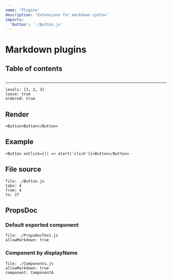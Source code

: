 ```yaml
---
name: 'Plugins'
description: 'Extensions for markdown syntax'
imports:
  'Button': './Button.js'
---
```


# Markdown plugins

## Table of contents

```@toc
```

---

```@toc
levels: [1, 2, 3]
loose: true
ordered: true
```

## Render

```@render
<Button>Button</Button>
```

## Example

```@example
<Button onClick={() => alert('click')}>Button</Button>
```

## File source

```@source
file: ./Button.js
tabs: 4
from: 4
to: 27
```

## PropsDoc

### Default exported component

```@propsdoc
file: ./PropsDocTest.js
allowMarkdown: true
```

### Component by displayName

```@propsdoc
file: ./Components.js
allowMarkdown: true
component: ComponentA
```
